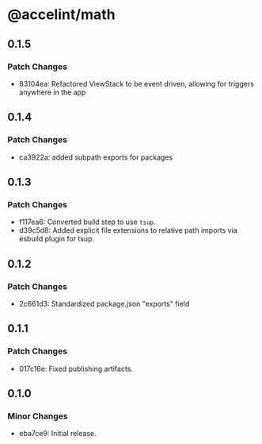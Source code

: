 # @accelint/math

## 0.1.5

### Patch Changes

- 83104ea: Refactored ViewStack to be event driven, allowing for triggers anywhere in the app

## 0.1.4

### Patch Changes

- ca3922a: added subpath exports for packages

## 0.1.3

### Patch Changes

- f117ea6: Converted build step to use `tsup`.
- d39c5d8: Added explicit file extensions to relative path imports via esbuild plugin for tsup.

## 0.1.2

### Patch Changes

- 2c661d3: Standardized package.json "exports" field

## 0.1.1

### Patch Changes

- 017c16e: Fixed publishing artifacts.

## 0.1.0

### Minor Changes

- eba7ce9: Initial release.

